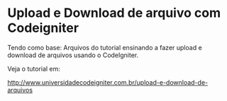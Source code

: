 # Upload e Download de arquivo com Codeigniter






Tendo como base: Arquivos do tutorial ensinando a fazer upload e download de arquivos usando o CodeIgniter.

Veja o tutorial em:

http://www.universidadecodeigniter.com.br/upload-e-download-de-arquivos
